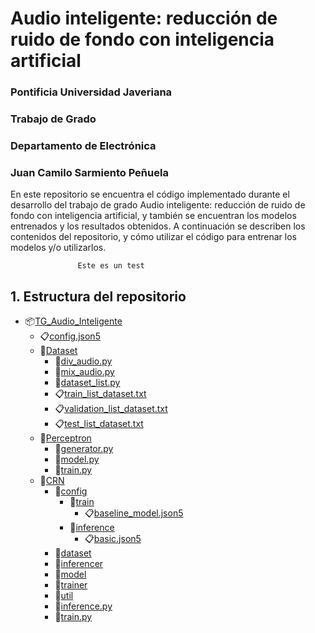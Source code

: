 # Audio inteligente: reducción de ruido de fondo con inteligencia artificial

### Pontificia Universidad Javeriana
### Trabajo de Grado
### Departamento de Electrónica
### Juan Camilo Sarmiento Peñuela


En este repositorio se encuentra el código implementado durante el desarrollo
del trabajo de grado Audio inteligente: reducción de ruido de fondo con
inteligencia artificial, y también se encuentran los modelos entrenados y los
resultados obtenidos. A continuación se describen los contenidos del
repositorio, y cómo utilizar el código para entrenar los modelos y/o
utilizarlos.

                   Este es un test


## 1. Estructura del repositorio

- :package:[TG_Audio_Inteligente](https://github.com/juancas9812/TG_Audio_Inteligente)
  - :clipboard:[config.json5](config.json5)
  - :open_file_folder:[Dataset](Dataset)
    - :page_with_curl:[div_audio.py](Dataset/div_audio.py)
    - :page_with_curl:[mix_audio.py](Dataset/mix_audio.py)
    - :page_with_curl:[dataset_list.py](Dataset/dataset_list.py)
    - :clipboard:[train_list_dataset.txt](Dataset/train_list_dataset.txt)
    - :clipboard:[validation_list_dataset.txt](Dataset/validation_list_dataset.txt)
    - :clipboard:[test_list_dataset.txt](Dataset/test_list_dataset.txt)
  - :open_file_folder:[Perceptron](Perceptron)
    - :page_with_curl:[generator.py](Perceptron/generator.py)
    - :page_with_curl:[model.py](Perceptron/model.py)
    - :page_with_curl:[train.py](Perceptron/train.py)
  - :open_file_folder:[CRN](CRN)
    - :open_file_folder:[config](CRN/config)
      - :open_file_folder:[train](CRN/config/train)
        - :clipboard:[baseline_model.json5](CRN/config/train/baseline_model.json5)
      - :open_file_folder:[inference](CRN/config/inference)
        - :clipboard:[basic.json5](CRN/config/inference/basic.json5)
    - :open_file_folder:[dataset](CRN/dataset)
    - :open_file_folder:[inferencer](CRN/inferencer)
    - :open_file_folder:[model](CRN/model)
    - :open_file_folder:[trainer](CRN/trainer)
    - :open_file_folder:[util](CRN/util)
    - :page_with_curl:[inference.py](CRN/inference.py)
    - :page_with_curl:[train.py](CRN/train.py)
